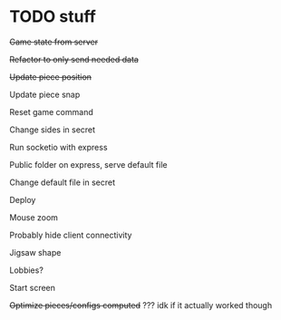# TODO stuff

~~Game state from server~~

~~Refactor to only send needed data~~

~~Update piece position~~

Update piece snap

Reset game command

Change sides in secret

Run socketio with express

Public folder on express, serve default file

Change default file in secret

Deploy

Mouse zoom

Probably hide client connectivity

Jigsaw shape

Lobbies?

Start screen

~~Optimize pieces/configs computed~~ ??? idk if it actually worked though
